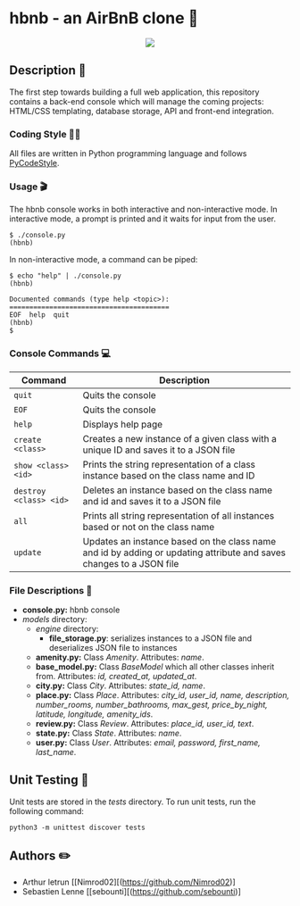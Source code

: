 # hbnb - an AirBnB clone :city_sunrise:

<p align="center" width="70%">
    <img src="https://s3.eu-west-3.amazonaws.com/hbtn.intranet/uploads/medias/2018/6/65f4a1dd9c51265f49d0.png?X-Amz-Algorithm=AWS4-HMAC-SHA256&X-Amz-Credential=AKIA4MYA5JM5DUTZGMZG%2F20230706%2Feu-west-3%2Fs3%2Faws4_request&X-Amz-Date=20230706T140332Z&X-Amz-Expires=86400&X-Amz-SignedHeaders=host&X-Amz-Signature=e167841d7d00d55ec5e1751430f8855660d4921d89f08f7f08de0cde04400812">
</p>

## Description :speech_balloon:

The first step towards building a full web application, this repository contains a back-end console which will manage the coming projects: HTML/CSS templating, database storage, API and front-end integration.

### Coding Style :technologist:
All files are written in Python programming language and follows [PyCodeStyle](https://pypi.org/project/pycodestyle/).

### Usage :clapper:
The hbnb console works in both interactive and non-interactive mode. In interactive mode, a prompt is printed and it waits for input from the user.
```
$ ./console.py
(hbnb)
```
In non-interactive mode, a command can be piped:
```
$ echo "help" | ./console.py
(hbnb)

Documented commands (type help <topic>):
========================================
EOF  help  quit
(hbnb)
$
```

### Console Commands :computer:
| Command | Description |
| -------| ----------- |
| `quit` | Quits the console |
| `EOF` | Quits the console |
| `help` | Displays help page |
| `create <class>` | Creates a new instance of a given class with a unique ID and saves it to a JSON file |
| `show <class> <id>` | Prints the string representation of a class instance based on the class name and ID|
| `destroy <class> <id>` | Deletes an instance based on the class name and id and saves it to a JSON file |
| `all` | Prints all string representation of all instances based or not on the class name |
| `update` | Updates an instance based on the class name and id by adding or updating attribute and saves changes to a JSON file |

### File Descriptions :floppy_disk:
- **console.py:** hbnb console
- *models* directory:
  - *engine* directory:
    - **file_storage.py**: serializes instances to a JSON file and deserializes JSON file to instances
  - **amenity.py:** Class *Amenity*. Attributes: *name*.
  - **base_model.py:** Class *BaseModel* which all other classes inherit from. Attributes: *id, created_at, updated_at*.
  - **city.py:** Class *City*. Attributes: *state_id, name*.
  - **place.py:** Class *Place*. Attributes: *city_id, user_id, name, description, number_rooms, number_bathrooms, max_gest, price_by_night, latitude, longitude, amenity_ids*.
  - **review.py:** Class *Review*. Attributes: *place_id, user_id, text*.
  -  **state.py:** Class *State*. Attributes: *name*.
  - **user.py:** Class *User*. Attributes: *email, password, first_name, last_name*.

 ## Unit Testing :hammer:
 Unit tests are stored in the *tests* directory. To run unit tests, run the following command:
 ```
 python3 -m unittest discover tests
 ```

 ## Authors :pencil2:
- Arthur letrun [[Nimrod02][(https://github.com/Nimrod02)]
- Sebastien Lenne [[sebounti][(https://github.com/sebounti)]
